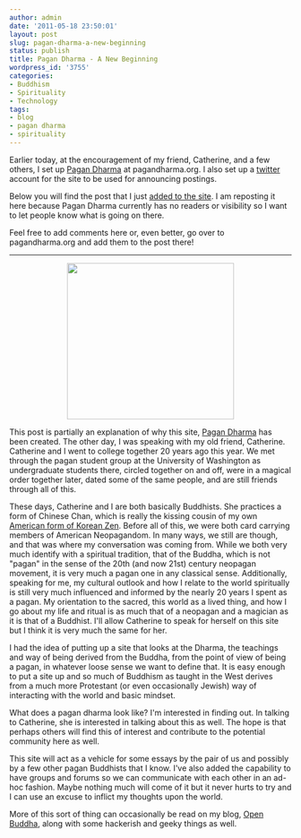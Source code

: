 ```yaml
---
author: admin
date: '2011-05-18 23:50:01'
layout: post
slug: pagan-dharma-a-new-beginning
status: publish
title: Pagan Dharma - A New Beginning
wordpress_id: '3755'
categories:
- Buddhism
- Spirituality
- Technology
tags:
- blog
- pagan dharma
- spirituality
---
```

Earlier today, at the encouragement of my friend, Catherine, and a few others, I set up <a href="http://www.pagandharma.org">Pagan Dharma</a> at pagandharma.org. I also set up a <a href="http://twitter.com/pagandharma">twitter</a> account for the site to be used for announcing postings.

Below you will find the post that I just <a href="http://www.pagandharma.org/2011/05/caught-between-worlds-or-a-pagan-dharma/">added to the site</a>. I am reposting it here because Pagan Dharma currently has no readers or visibility so I want to let people know what is going on there.

Feel free to add comments here or, even better, go over to pagandharma.org and add them to the post there!
<hr>
<p style="text-align: center"><a href="http://www.pagandharma.org/wp-content/uploads/2011/05/pagan-dharma-logo.png"><img src="http://www.pagandharma.org/wp-content/uploads/2011/05/pagan-dharma-logo.png" alt="" title="Pagan Dharma Logo" width="298" height="279" class="alignnone size-full wp-image-10" /></a></p>
This post is partially an explanation of why this site, <a href="http://www.pagandharma.org">Pagan Dharma</a> has been created. The other day, I was speaking with my old friend, Catherine. Catherine and I went to college together 20 years ago this year. We met through the pagan student group at the University of Washington as undergraduate students there, circled together on and off, were in a magical order together later, dated some of the same people, and are still friends through all of this.

These days, Catherine and I are both basically Buddhists. She practices a form of Chinese Chan, which is really the kissing cousin of my own <a href="http://fivemountain.org/">American form of Korean Zen</a>. Before all of this, we were both card carrying members of American Neopagandom. In many ways, we still are though, and that was where my conversation was coming from. While we both very much identify with a spiritual tradition, that of the Buddha, which is not "pagan" in the sense of the 20th (and now 21st) century neopagan movement, it is very much a pagan one in any classical sense. Additionally, speaking for me, my cultural outlook and how I relate to the world spiritually is still very much influenced and informed by the nearly 20 years I spent as a pagan. My orientation to the sacred, this world as a lived thing, and how I go about my life and ritual is as much that of a neopagan and a magician as it is that of a Buddhist. I'll allow Catherine to speak for herself on this site but I think it is very much the same for her.

I had the idea of putting up a site that looks at the Dharma, the teachings and way of being derived from the Buddha, from the point of view of being a pagan, in whatever loose sense we want to define that. It is easy enough to put a site up and so much of Buddhism as taught in the West derives from a much more Protestant (or even occasionally Jewish) way of interacting with the world and basic mindset.

What does a pagan dharma look like? I'm interested in finding out. In talking to Catherine, she is interested in talking about this as well. The hope is that perhaps others will find this of interest and contribute to the potential community here as well.

This site will act as a vehicle for some essays by the pair of us and possibly by a few other pagan Buddhists that I know. I've also added the capability to have groups and forums so we can communicate with each other in an ad-hoc fashion. Maybe nothing much will come of it but it never hurts to try and I can use an excuse to inflict my thoughts upon the world.

More of this sort of thing can occasionally be read on my blog, <a href="http://openbuddha.com">Open Buddha</a>, along with some hackerish and geeky things as well.
